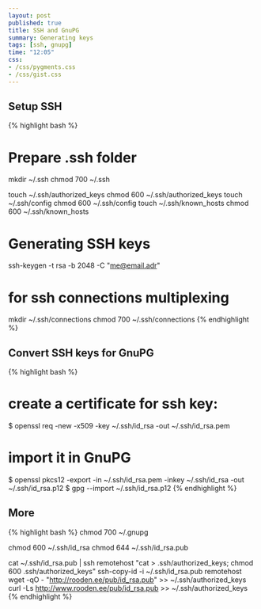 ```yaml
---
layout: post
published: true
title: SSH and GnuPG
summary: Generating keys
tags: [ssh, gnupg]
time: "12:05"
css:
- /css/pygments.css
- /css/gist.css
---
```


Setup SSH
---------

{% highlight bash %}
# Prepare .ssh folder
mkdir ~/.ssh
chmod 700 ~/.ssh

touch ~/.ssh/authorized_keys
chmod 600 ~/.ssh/authorized_keys
touch ~/.ssh/config
chmod 600 ~/.ssh/config
touch ~/.ssh/known_hosts
chmod 600 ~/.ssh/known_hosts

# Generating SSH keys
ssh-keygen -t rsa -b 2048 -C "me@email.adr"

# for ssh connections multiplexing
mkdir ~/.ssh/connections
chmod 700 ~/.ssh/connections
{% endhighlight %}

Convert SSH keys for GnuPG
--------------------------

{% highlight bash %}
# create a certificate for ssh key:
$ openssl req -new -x509 -key ~/.ssh/id_rsa -out ~/.ssh/id_rsa.pem
# import it in GnuPG
$ openssl pkcs12 -export -in ~/.ssh/id_rsa.pem -inkey ~/.ssh/id_rsa -out ~/.ssh/id_rsa.p12
$ gpg --import ~/.ssh/id_rsa.p12
{% endhighlight %}

More
----

{% highlight bash %}
chmod 700 ~/.gnupg

chmod 600 ~/.ssh/id_rsa
chmod 644 ~/.ssh/id_rsa.pub  

cat ~/.ssh/id_rsa.pub | ssh remotehost "cat > .ssh/authorized_keys; chmod 600 .ssh/authorized_keys"
ssh-copy-id -i ~/.ssh/id_rsa.pub remotehost
wget -qO - "http://rooden.ee/pub/id_rsa.pub" >> ~/.ssh/authorized_keys
curl -Ls http://www.rooden.ee/pub/id_rsa.pub >> ~/.ssh/authorized_keys
{% endhighlight %}
